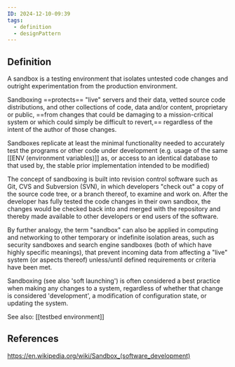 ```yaml
---
ID: 2024-12-10-09:39
tags:
  - definition
  - designPattern
---
```

## Definition

A sandbox is a testing environment that isolates untested code changes and outright experimentation from the production environment.

Sandboxing ==protects== "live" servers and their data, vetted source code distributions, and other collections of code, data and/or content, proprietary or public, ==from changes that could be damaging to a mission-critical system or which could simply be difficult to revert,== regardless of the intent of the author of those changes. 

Sandboxes replicate at least the minimal functionality needed to accurately test the programs or other code under development (e.g. usage of the same [[ENV (environment variables)]] as, or access to an identical database to that used by, the stable prior implementation intended to be modified)

The concept of sandboxing is built into revision control software such as Git, CVS and Subversion (SVN), in which developers "check out" a copy of the source code tree, or a branch thereof, to examine and work on. 
After the developer has fully tested the code changes in their own sandbox, the changes would be checked back into and merged with the repository and thereby made available to other developers or end users of the software.

By further analogy, the term "sandbox" can also be applied in computing and networking to other temporary or indefinite isolation areas, such as security sandboxes and search engine sandboxes (both of which have highly specific meanings), that prevent incoming data from affecting a "live" system (or aspects thereof) unless/until defined requirements or criteria have been met.

Sandboxing (see also 'soft launching') is often considered a best practice when making any changes to a system, regardless of whether that change is considered 'development', a modification of configuration state, or updating the system.

See also: [[testbed environment]]

## References
https://en.wikipedia.org/wiki/Sandbox_(software_development)